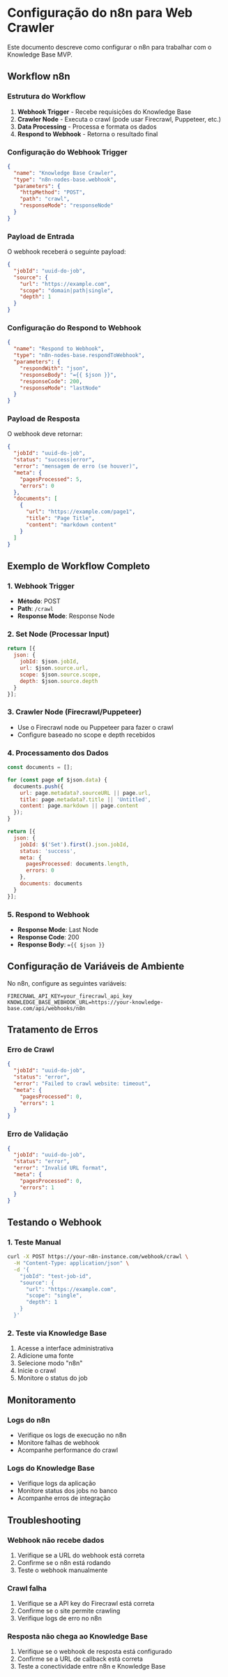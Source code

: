 # Configuração do n8n para Web Crawler

Este documento descreve como configurar o n8n para trabalhar com o Knowledge Base MVP.

## Workflow n8n

### Estrutura do Workflow

1. **Webhook Trigger** - Recebe requisições do Knowledge Base
2. **Crawler Node** - Executa o crawl (pode usar Firecrawl, Puppeteer, etc.)
3. **Data Processing** - Processa e formata os dados
4. **Respond to Webhook** - Retorna o resultado final

### Configuração do Webhook Trigger

```json
{
  "name": "Knowledge Base Crawler",
  "type": "n8n-nodes-base.webhook",
  "parameters": {
    "httpMethod": "POST",
    "path": "crawl",
    "responseMode": "responseNode"
  }
}
```

### Payload de Entrada

O webhook receberá o seguinte payload:

```json
{
  "jobId": "uuid-do-job",
  "source": {
    "url": "https://example.com",
    "scope": "domain|path|single",
    "depth": 1
  }
}
```

### Configuração do Respond to Webhook

```json
{
  "name": "Respond to Webhook",
  "type": "n8n-nodes-base.respondToWebhook",
  "parameters": {
    "respondWith": "json",
    "responseBody": "={{ $json }}",
    "responseCode": 200,
    "responseMode": "lastNode"
  }
}
```

### Payload de Resposta

O webhook deve retornar:

```json
{
  "jobId": "uuid-do-job",
  "status": "success|error",
  "error": "mensagem de erro (se houver)",
  "meta": {
    "pagesProcessed": 5,
    "errors": 0
  },
  "documents": [
    {
      "url": "https://example.com/page1",
      "title": "Page Title",
      "content": "markdown content"
    }
  ]
}
```

## Exemplo de Workflow Completo

### 1. Webhook Trigger
- **Método**: POST
- **Path**: `/crawl`
- **Response Mode**: Response Node

### 2. Set Node (Processar Input)
```javascript
return [{
  json: {
    jobId: $json.jobId,
    url: $json.source.url,
    scope: $json.source.scope,
    depth: $json.source.depth
  }
}];
```

### 3. Crawler Node (Firecrawl/Puppeteer)
- Use o Firecrawl node ou Puppeteer para fazer o crawl
- Configure baseado no scope e depth recebidos

### 4. Processamento dos Dados
```javascript
const documents = [];

for (const page of $json.data) {
  documents.push({
    url: page.metadata?.sourceURL || page.url,
    title: page.metadata?.title || 'Untitled',
    content: page.markdown || page.content
  });
}

return [{
  json: {
    jobId: $('Set').first().json.jobId,
    status: 'success',
    meta: {
      pagesProcessed: documents.length,
      errors: 0
    },
    documents: documents
  }
}];
```

### 5. Respond to Webhook
- **Response Mode**: Last Node
- **Response Code**: 200
- **Response Body**: `={{ $json }}`

## Configuração de Variáveis de Ambiente

No n8n, configure as seguintes variáveis:

```env
FIRECRAWL_API_KEY=your_firecrawl_api_key
KNOWLEDGE_BASE_WEBHOOK_URL=https://your-knowledge-base.com/api/webhooks/n8n
```

## Tratamento de Erros

### Erro de Crawl
```json
{
  "jobId": "uuid-do-job",
  "status": "error",
  "error": "Failed to crawl website: timeout",
  "meta": {
    "pagesProcessed": 0,
    "errors": 1
  }
}
```

### Erro de Validação
```json
{
  "jobId": "uuid-do-job",
  "status": "error",
  "error": "Invalid URL format",
  "meta": {
    "pagesProcessed": 0,
    "errors": 1
  }
}
```

## Testando o Webhook

### 1. Teste Manual
```bash
curl -X POST https://your-n8n-instance.com/webhook/crawl \
  -H "Content-Type: application/json" \
  -d '{
    "jobId": "test-job-id",
    "source": {
      "url": "https://example.com",
      "scope": "single",
      "depth": 1
    }
  }'
```

### 2. Teste via Knowledge Base
1. Acesse a interface administrativa
2. Adicione uma fonte
3. Selecione modo "n8n"
4. Inicie o crawl
5. Monitore o status do job

## Monitoramento

### Logs do n8n
- Verifique os logs de execução no n8n
- Monitore falhas de webhook
- Acompanhe performance do crawl

### Logs do Knowledge Base
- Verifique logs da aplicação
- Monitore status dos jobs no banco
- Acompanhe erros de integração

## Troubleshooting

### Webhook não recebe dados
1. Verifique se a URL do webhook está correta
2. Confirme se o n8n está rodando
3. Teste o webhook manualmente

### Crawl falha
1. Verifique se a API key do Firecrawl está correta
2. Confirme se o site permite crawling
3. Verifique logs de erro no n8n

### Resposta não chega ao Knowledge Base
1. Verifique se o webhook de resposta está configurado
2. Confirme se a URL de callback está correta
3. Teste a conectividade entre n8n e Knowledge Base
